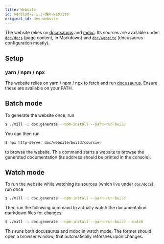 ```yaml
---
title: Website
id: version-2.1.3-dev-website
original_id: dev-website
---
```


The website relies on [docusaurus](https://docusaurus.io) and
[mdoc](https://scalameta.org/mdoc). Its sources are available
under [`doc/docs`](https://github.com/coursier/coursier/tree/master/doc/docs)
(page content, in Markdown) and
[`doc/website`](https://github.com/coursier/coursier/tree/master/doc/website)
(docusaurus configuration mostly).

## Setup

### yarn / npm / npx

The website relies on yarn / npm / npx to fetch and run
[docusaurus](https://docusaurus.io). Ensure these are available on your
PATH.

## Batch mode

To generate the website once, run
```bash
$ ./mill -i doc.generate --npm-install --yarn-run-build
```

You can then run
```bash
$ npx http-server doc/website/build/coursier
```
to browse the website. This command starts a website to browse the generated
documentation (its address should be printed in the console).

## Watch mode

To run the website while watching its sources (which live under `doc/docs`), run once
```bash
$ ./mill -i doc.generate --npm-install --yarn-run-build
```

Then run the following command to actually watch the documentation markdown files for changes:
```bash
$ ./mill -i doc.generate --npm-install --yarn-run-build --watch
```

This runs both docusaurus and mdoc in watch mode. The former should open
a browser window, that automatically refreshes upon changes.
